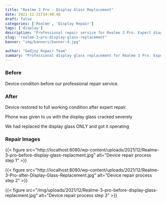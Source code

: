 ```yaml
---
title: "Realme 3 Pro - Display Glass Replacement"
date: 2021-12-21T14:40:40
draft: false
categories: ['Realme', 'Display Repair']
tags: ['display']
description: "Professional repair service for Realme 3 Pro. Expert diagnosis and quality repairs in Bangalore."
slug: "realme-3-pro-display-glass-replacement"
banner: "img/banners/banner-4.jpg"

author: "Gadjoy Repair Team"
summary: "Professional display glass replacement for Realme 3 Pro. Expert technicians, quality parts, warranty included."
---
```


### Before

Device condition before our professional repair service.

### After

Device restored to full working condition after expert repair.

Phone was given to us with the display glass cracked severely

We had replaced the display glass ONLY and got it operating

### Repair Images

{{< figure src="http://localhost:8080/wp-content/uploads/2021/12/Realme-3-pro-before-display-glass-replacment.jpg" alt="Device repair process step 1" >}}

{{< figure src="http://localhost:8080/wp-content/uploads/2021/12/Realme-3-Pro-after-Display-Glass-Replacement.jpg" alt="Device repair process step 2" >}}

{{< figure src="/img/uploads/2021/12/Realme-3-pro-before-display-glass-replacment.jpg" alt="Device repair process step 3" >}}

